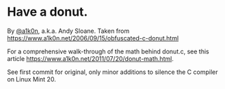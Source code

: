 # Have a donut.

By [@a1k0n](http://twitter.com/a1k0n/), a.k.a. Andy Sloane.  Taken
from <https://www.a1k0n.net/2006/09/15/obfuscated-c-donut.html>

For a comprehensive walk-through of the math behind donut.c, see
this article <https://www.a1k0n.net/2011/07/20/donut-math.html>.

See first commit for original, only minor additions to silence the
C compiler on Linux Mint 20.
